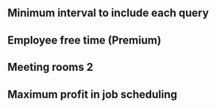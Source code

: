 ## Minimum interval to include each query

## Employee free time (Premium)

## Meeting rooms 2

## Maximum profit in job scheduling